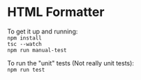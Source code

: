 # HTML Formatter
To get it up and running:    
`npm install`    
`tsc --watch`    
`npm run manual-test`    

To run the "unit" tests (Not really unit tests):    
`npm run test`    
